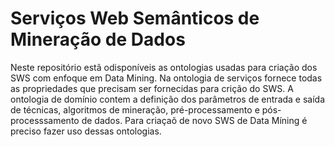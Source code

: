 # Serviços Web Semânticos de Mineração de Dados
Neste repositório estã odisponíveis as ontologias usadas para criação dos SWS com enfoque em Data Mining. Na ontologia de serviços fornece todas as propriedades que precisam ser fornecidas para crição do SWS. A ontologia de domínio contem a definição dos parâmetros de entrada e saída de técnicas, algoritmos de mineração, pré-processamento e pós-processsamento de dados. Para criaçaõ de novo SWS de Data Míning é preciso fazer uso dessas ontologias.
